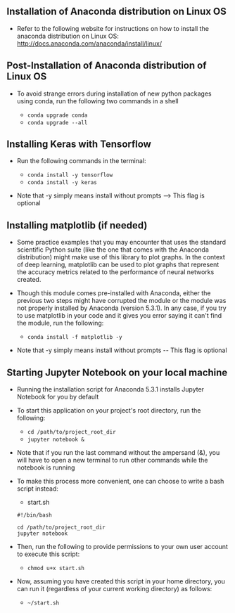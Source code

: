 ## Installation of Anaconda distribution on Linux OS

* Refer to the following website for instructions on how to install the anaconda distribution on Linux OS: http://docs.anaconda.com/anaconda/install/linux/

## Post-Installation of Anaconda distribution of Linux OS

* To avoid strange errors during installation of new python packages using conda, run the following two commands in a shell

	* `conda upgrade conda`
	* `conda upgrade --all`

## Installing Keras with Tensorflow

* Run the following commands in the terminal:

	* `conda install -y tensorflow`
	* `conda install -y keras`

* Note that -y simply means install without prompts --> This flag is optional

## Installing matplotlib (if needed)

* Some practice examples that you may encounter that uses the standard scientific Python suite (like the one that comes with the Anaconda distribution) might make use of this library to plot graphs. In the context of deep learning, matplotlib can be used to plot graphs that represent the accuracy metrics related to the performance of neural networks created.

* Though this module comes pre-installed with Anaconda, either the previous two steps might have corrupted the module or the module was not properly installed by Anaconda (version 5.3.1). In any case, if you try to use matplotlib in your code and it gives you error saying it can't find the module, run the following:

	* `conda install -f matplotlib -y`

* Note that -y simply means install without prompts -- This flag is optional

## Starting Jupyter Notebook on your local machine

* Running the installation script for Anaconda 5.3.1 installs Jupyter Notebook for you by default

* To start this application on your project's root directory, run the following:

	* `cd /path/to/project_root_dir`
	* `jupyter notebook &`

* Note that if you run the last command without the ampersand (&), you will have to open a new terminal to run other commands while the notebook is running

* To make this process more convenient, one can choose to write a bash script instead:

	* start.sh
	
	```shell
	#!/bin/bash
	
	cd /path/to/project_root_dir
	jupyter notebook
	```

* Then, run the following to provide permissions to your own user account to execute this script:

	* `chmod u+x start.sh`

* Now, assuming you have created this script in your home directory, you can run it (regardless of your current working directory) as follows:

	* `~/start.sh`

